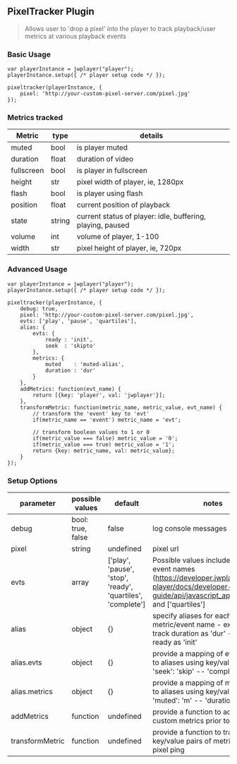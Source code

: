 ## PixelTracker Plugin

> Allows user to 'drop a pixel' into the player to track playback/user metrics at various playback events

### Basic Usage
```
var playerInstance = jwplayer("player");
playerInstance.setup({ /* player setup code */ });

pixeltracker(playerInstance, {
    pixel: 'http://your-custom-pixel-server.com/pixel.jpg'
});
```

### Metrics tracked
| Metric     | type   | details                                                    |
|------------|--------|------------------------------------------------------------|
| muted      | bool   | is player muted                                            |
| duration   | float  | duration of video                                          |
| fullscreen | bool   | is player in fullscreen                                    |
| height     | str    | pixel width of player, ie, 1280px                          |
| flash      | bool   | is player using flash                                      |
| position   | float  | current position of playback                               |
| state      | string | current status of player: idle, buffering, playing, paused |
| volume     | int    | volume of player, 1-100                                    |
| width      | str    | pixel height of player, ie, 720px                          |

### Advanced Usage
```
var playerInstance = jwplayer("player");
playerInstance.setup({ /* player setup code */ });

pixeltracker(playerInstance, {
    debug: true,
    pixel: 'http://your-custom-pixel-server.com/pixel.jpg',
    evts: ['play', 'pause', 'quartiles'],
    alias: {
        evts: {
            ready : 'init',
            seek  : 'skipto'
        },
        metrics: {
            muted    : 'muted-alias',
            duration : 'dur'
        }
    },
    addMetrics: function(evt_name) {
        return [{key: 'player', val: 'jwplayer'}];
    },
    transformMetric: function(metric_name, metric_value, evt_name) {
        // transform the 'event' key to 'evt'
        if(metric_name == 'event') metric_name = 'evt';

        // transform boolean values to 1 or 0
        if(metric_value === false) metric_value = '0';
        if(metric_value === true) metric_value = '1';
        return {key: metric_name, val: metric_value};
    }
});
```

### Setup Options

| parameter       | possible values   | default   | notes                                                                                                        | required |
|-----------------|-------------------|-----------|--------------------------------------------------------------------------------------------------------------|----------|
| debug           | bool: true, false | false     | log console messages                                                                                         | no       |
| pixel           | string            | undefined | pixel url                                                                                                    | yes      |
| evts            | array             | ['play', 'pause', 'stop', 'ready', 'quartiles', 'complete']        | Possible values include all JWPlayer event names (https://developer.jwplayer.com/jw-player/docs/developer-guide/api/javascript_api_reference/) and ['quartiles']                                                                                                             | no       |
| alias           | object            | {}        | specify aliases for each metric/event name - examples:  -- track duration as 'dur' -- track ready as 'init'  | no       |
| alias.evts      | object            | {}        | provide a mapping of event names to aliases using key/val pairing: -- 'seek': 'skip' -- 'complete': 'finish' | no       |
| alias.metrics   | object            | {}        | provide a mapping of metric names to aliases using key/val pairing: -- 'muted': 'm' -- 'duration': 'dur'     | no       |
| addMetrics      | function          | undefined | provide a function to add additional, custom metrics prior to a pixel ping                                   | no       |
| transformMetric | function          | undefined | provide a function to transform key/value pairs of metrics prior to pixel ping                               | no       |
